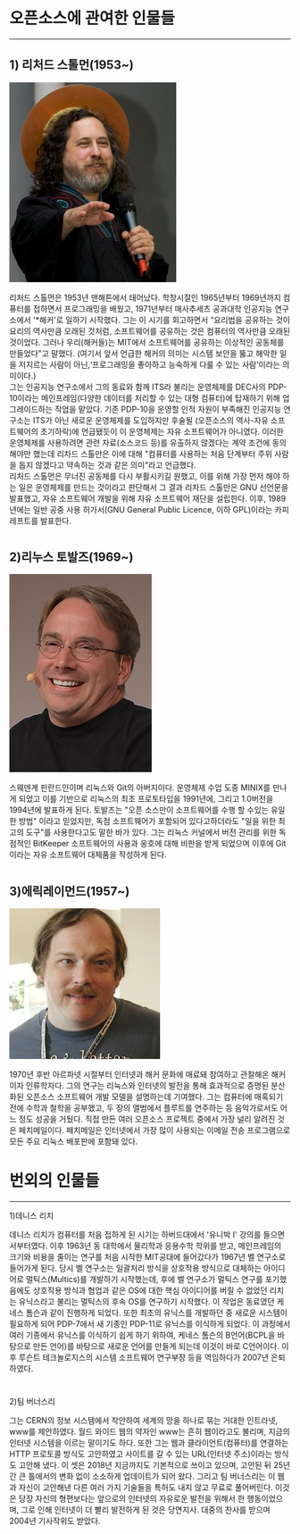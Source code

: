 # 오픈소스에 관여한 인물들

---

## 1\) 리처드 스톨먼\(1953~\)

![](/assets/Stallman.png)

리처드 스톨먼은 1953년 맨해튼에서 태어났다. 학창시절인 1965년부터 1969년까지 컴퓨터를 접하면서 프로그래밍을 배웠고, 1971년부터 매사추세츠 공과대학 인공지능 연구소에서 '\*해커'로 일하기 시작했다. 그는 이 시기를 회고하면서 “요리법을 공유하는 것이 요리의 역사만큼 오래된 것처럼, 소프트웨어를 공유하는 것은 컴퓨터의 역사만큼 오래된 것이었다. 그러나 우리\(해커들\)는 MIT에서 소프트웨어를 공유하는 이상적인 공동체를 만들었다"고 말했다. \(여기서 앞서 언급한 해커의 의미는 시스템 보안을 뚫고 해악한 일을 저지르는 사람이 아닌,‘프로그래밍을 좋아하고 능숙하게 다룰 수 있는 사람'이라는 의미이다.\)  
 그는 인공지능 연구소에서 그의 동료와 함께 ITS라 불리는 운영체제를 DEC사의 PDP-10이라는 메인프레임\(다양한 데이터를 처리할 수 있는 대형 컴퓨터\)에 탑재하기 위해 업그레이드하는 작업을 맡았다. 기존 PDP-10을 운영할 인적 자원이 부족해진 인공지능 연구소는 ITS가 아닌 새로운 운영체제를 도입하지만 후술될 \(오픈소스의 역사-자유 소프트웨어의 초기하락\)에 언급됐듯이 이 운영체제는 자유 소프트웨어가 아니였다. 이러한 운영체제를 사용하려면 관련 자료\(소스코드 등\)를 유출하지 않겠다는 계약 조건에 동의해야만 했는데 리차드 스톨만은 이에 대해 "컴퓨터를 사용하는 처음 단계부터 주위 사람을 돕지 않겠다고 약속하는 것과 같은 의미"라고 언급했다.  
 리처드 스톨먼은 무너진 공동체를 다시 부활시키길 원했고, 이를 위해 가장 먼저 해야 하는 일은 운영체제를 만드는 것이라고 판단해서 그 결과 리차드 스톨만은 GNU 선언문을 발표했고, 자유 소프트웨어 개발을 위해 자유 소프트웨어 재단을 설립한다. 이후, 1989년에는 일반 공중 사용 허가서\(GNU General Public Licence, 이하 GPL\)이라는 카피레프트를 발표한다.

# 

## 2\)리누스 토발즈\(1969~\)

![](/assets/Linus_Torvalds.jpg)

스웨덴계 핀란드인이며 리눅스와 Git의 아버지이다. 운영체제 수업 도중 MINIX를 만나게 되었고 이를 기반으로 리눅스의 최초 프로토타입을 1991년에, 그리고 1.0버전을 1994년에 발표하게 된다. 토발즈는 "오픈 소스만이 소프트웨어를 수행 할 수있는 유일한 방법" 이라고 믿었지만, 독점 소프트웨어가 포함되어 있다고하더라도 "일을 위한 최고의 도구"를 사용한다고도 말한 바가 있다. 그는 리눅스 커널에서 버전 관리를 위한 독점적인 BitKeeper 소프트웨어의 사용과 옹호에 대해 비판을 받게 되었으며 이후에 Git이라는 자유 소프트웨어 대체품을 작성하게 된다.

# 

## 3\)에릭레이먼드\(1957~\)

![](/assets/eric-s-raymond.jpg)

1970년 후반 아르파넷 시절부터 인터넷과 해커 문화에 매료돼 참여하고 관찰해온 해커이자 인류학자다. 그의 연구는 리눅스와 인터넷의 발전을 통해 효과적으로 증명된 분산화된 오픈소스 소프트웨어 개발 모델을 설명하는데 기여했다. 그는 컴퓨터에 매혹되기 전에 수학과 철학을 공부했고, 두 장의 앨범에서 플루트를 연주하는 등 음악가로서도 어느 정도 성공을 거뒀다. 직접 만든 여러 오픈소스 프로젝트 중에서 가장 널리 알려진 것은 페치메일이다. 페치메일은 인터넷에서 가장 많이 사용되는 이메일 전송 프로그램으로 모든 주요 리눅스 배포판에 포함돼 있다.



# 번외의 인물들

---

1\)데니스 리치

데니스 리치가 컴퓨터를 처음 접하게 된 시기는 하버드대에서 '유니박 I' 강의를 들으면서부터였다. 이후 1963년 동 대학에서 물리학과 응용수학 학위를 받고, 메인프레임의 크기와 비용을 줄이는 연구를 처음 시작한 MIT공대에 들어갔다가 1967년 벨 연구소로 들어가게 된다. 당시 벨 연구소는 일괄처리 방식을 상호작용 방식으로 대체하는 아이디어로 멀틱스\(Multics\)를 개발하기 시작했는데, 후에 벨 연구소가 멀틱스 연구를 포기했음에도 상호작용 방식과 협업과 같은 OS에 대한 핵심 아이디어를 버릴 수 없었던 리치는 유닉스라고 불리는 멀틱스의 후속 OS를 연구하기 시작했다. 이 작업은 동료였던 케네스 톰슨과 같이 진행하게 되었다. 또한 최초의 유닉스를 개발하던 중 새로운 시스템이 필요하게 되어 PDP-7에서 새 기종인 PDP-11로 유닉스를 이식하게 되었다. 이 과정에서 여러 기종에서 유닉스를 이식하기 쉽게 하기 위하여, 케네스 톰슨의 B언어\(BCPL을 바탕으로 만든 언어\)를 바탕으로 새로운 언어를 만들게 되는데 이것이 바로 C언어이다. 이후 루슨트 테크놀로지스의 시스템 소프트웨어 연구부장 등을 역임하다가 2007년 은퇴하였다.

# 

2\)팀 버너스리

그는 CERN의 정보 시스템에서 착안하여 세계의 망을 하나로 묶는 거대한 인트라넷, www를 제안하였다. 월드 와이드 웹의 약자인 www는 흔히 웹이라고도 불리며, 지금의 인터넷 시스템을 이르는 말이기도 하다. 또한 그는 웹과 클라이언트\(컴퓨터\)를 연결하는 HTTP 프로토콜 방식도 고안하였고 사이트를 갈 수 있는 URL\(인터넷 주소\)이라는 방식도 고안해 냈다. 이 셋은 2018년 지금까지도 기본적으로 쓰이고 있으며, 고안된 뒤 25년간 큰 틀에서의 변화 없이 소소하게 업데이트가 되어 왔다. 그리고 팀 버너스리는 이 웹과 자신이 고안해낸 다른 여러 가지 기술들을 특허도 내지 않고 무료로 풀어버린다. 이것은 당장 자신의 형편보다는 앞으로의 인터넷의 자유로운 발전을 위해서 한 행동이었으며, 그로 인해 인터넷이 더 빨리 발전하게 된 것은 당연지사. 대중의 찬사를 받으며 2004년 기사작위도 받았다.





